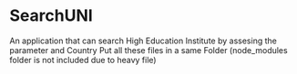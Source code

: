 # SearchUNI
An application that can search High Education Institute by assesing the parameter and Country
Put all these files in a same Folder
(node_modules folder is not included due to heavy file)
